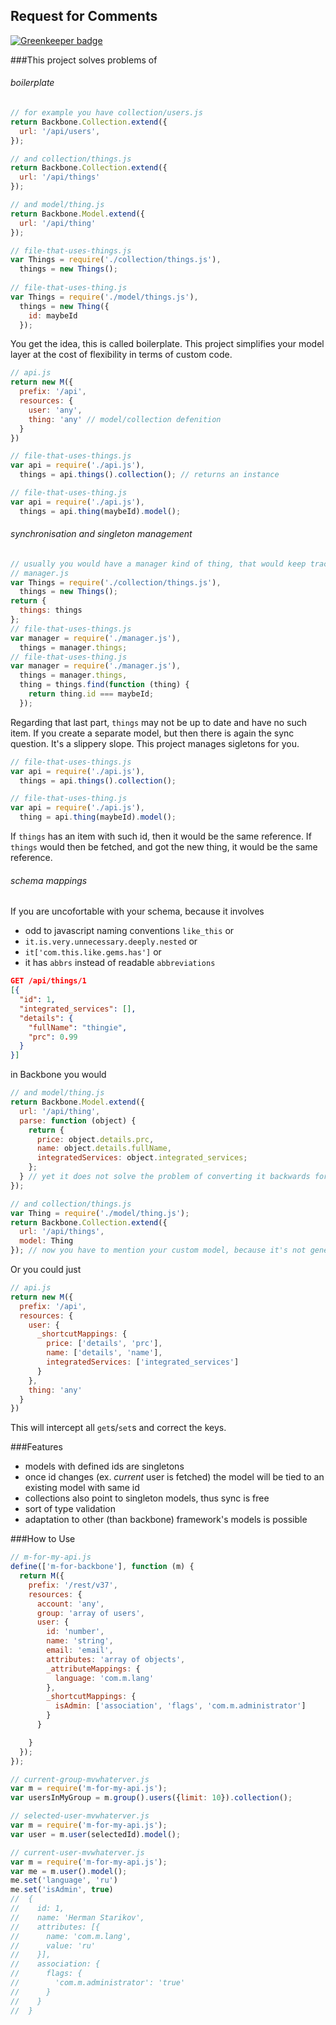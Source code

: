 Request for Comments
----

[![Greenkeeper badge](https://badges.greenkeeper.io/Hermanya/m.svg)](https://greenkeeper.io/)

###This project solves problems of
###### boilerplate
```javascript
// for example you have collection/users.js
return Backbone.Collection.extend({
  url: '/api/users',
});

// and collection/things.js
return Backbone.Collection.extend({
  url: '/api/things'
});

// and model/thing.js
return Backbone.Model.extend({
  url: '/api/thing'
});

// file-that-uses-things.js
var Things = require('./collection/things.js'),
  things = new Things();
  
// file-that-uses-thing.js
var Things = require('./model/things.js'),
  things = new Thing({
    id: maybeId
  });
```
You get the idea, this is called boilerplate. This project simplifies your model layer at the cost of flexibility in terms of custom code.
```javascript
// api.js
return new M({
  prefix: '/api',
  resources: {
    user: 'any',
    thing: 'any' // model/collection defenition
  }
})

// file-that-uses-things.js
var api = require('./api.js'),
  things = api.things().collection(); // returns an instance

// file-that-uses-thing.js
var api = require('./api.js'),
  things = api.thing(maybeId).model();

```
###### synchronisation and singleton management
```javascript
// usually you would have a manager kind of thing, that would keep track of your instances
// manager.js
var Things = require('./collection/things.js'),
  things = new Things();
return {
  things: things
};
// file-that-uses-things.js
var manager = require('./manager.js'),
  things = manager.things;
// file-that-uses-thing.js
var manager = require('./manager.js'),
  things = manager.things,
  thing = things.find(function (thing) {
    return thing.id === maybeId;
  }); 
```
Regarding that last part, `things` may not be up to date and have no such item. If you create a separate model, but then there is again the sync question. It's a slippery slope. This project manages sigletons for you.
```javascript
// file-that-uses-things.js
var api = require('./api.js'),
  things = api.things().collection();

// file-that-uses-thing.js
var api = require('./api.js'),
  thing = api.thing(maybeId).model();
```
If `things` has an item with such id, then it would be the same reference. If `things` would then be fetched, and got the new thing, it would be the same reference. 
###### schema mappings
If you are uncofortable with your schema, because it involves
- odd to javascript naming conventions `like_this` or
- `it.is.very.unnecessary.deeply.nested` or
- `it['com.this.like.gems.has']` or
- it has `abbrs` instead of readable `abbreviations`
```json
GET /api/things/1
[{
  "id": 1,
  "integrated_services": [],
  "details": {
    "fullName": "thingie",
    "prc": 0.99
  }
}]
```
in Backbone you would
```javascript
// and model/thing.js
return Backbone.Model.extend({
  url: '/api/thing',
  parse: function (object) {
    return {
      price: object.details.prc,
      name: object.details.fullName,
      integratedServices: object.integrated_services;
    };
  } // yet it does not solve the problem of converting it backwards for update
});

// and collection/things.js
var Thing = require('./model/thing.js');
return Backbone.Collection.extend({
  url: '/api/things',
  model: Thing
}); // now you have to mention your custom model, because it's not generic
```
Or you could just
```javascript
// api.js
return new M({
  prefix: '/api',
  resources: {
    user: {
      _shortcutMappings: {
        price: ['details', 'prc'],
        name: ['details', 'name'],
        integratedServices: ['integrated_services']
      }
    },
    thing: 'any'
  }
})
```
This will intercept all `get`s/`set`s and correct the keys.

###Features

- models with defined ids are singletons
- once id changes (ex. *current* user is fetched) the model will be tied to an existing model with same id
- collections also point to singleton models, thus sync is free
- sort of type validation
- adaptation to other (than backbone) framework's models is possible

###How to Use

```javascript
// m-for-my-api.js
define(['m-for-backbone'], function (m) {
  return M({
    prefix: '/rest/v37',
    resources: {
      account: 'any',
      group: 'array of users',
      user: {
        id: 'number',
        name: 'string',
        email: 'email',
        attributes: 'array of objects',
        _attributeMappings: {
          language: 'com.m.lang'
        },
        _shortcutMappings: {
          isAdmin: ['association', 'flags', 'com.m.administrator']
        }
      }

    }
  });
});

```
```javascript
// current-group-mvwhaterver.js
var m = require('m-for-my-api.js');
var usersInMyGroup = m.group().users({limit: 10}).collection();
```
```javascript
// selected-user-mvwhaterver.js
var m = require('m-for-my-api.js');
var user = m.user(selectedId).model();
```
```javascript
// current-user-mvwhaterver.js
var m = require('m-for-my-api.js');
var me = m.user().model();
me.set('language', 'ru')
me.set('isAdmin', true)
//  {
//    id: 1,
//    name: 'Herman Starikov',
//    attributes: [{
//      name: 'com.m.lang',
//      value: 'ru'
//    }],
//    association: {
//      flags: {
//        'com.m.administrator': 'true'
//      }
//    }
//  }
```
